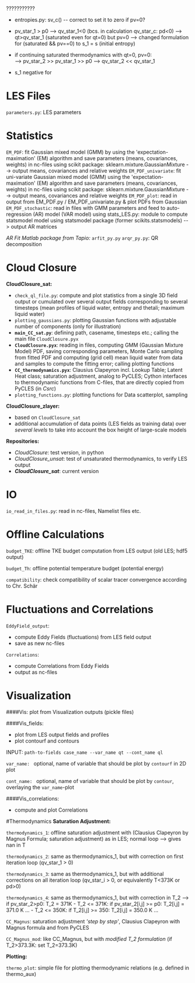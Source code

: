 ???????????
- entropies.py: sv_c() -- correct to set it to zero if pv=0?

- pv_star_1 > p0 --> qv_star_1<0 (bcs. in calculation qv_star_c: pd<0) --> qt>qv_star_1 (saturated even for qt=0) but pv=0 
    --> changed formulation for (saturated && pv==0) to s_1 = s (initial entropy)
- if continuing saturated thermodynamics with qt=0, pv=0:  
    --> pv_star_2 >> pv_star_1 >> p0 --> qv_star_2 << qv_star_1


- s_1 negative for 





# LES Files

`parameters.py`: LES parameters



# Statistics
`EM_PDF`: fit Gaussian mixed model (GMM)  by using the 'expectation-maximation' (EM) algorithm
        and save parameters (means, covariances, weights) in nc-files
        using scikit package: sklearn.mixture.GaussianMixture
        --> output means, covariances and relative weights
`EM_PDF_univariate`: fit uni-variate Gaussian mixed model (GMM) using the 'expectation-maximation' (EM)
        algorithm and save parameters (means, covariances, weights) in nc-files
        using scikit package: sklearn.mixture.GaussianMixture
        --> output means, covariances and relative weights
`EM_PDF_plot`: read in output from EM_PDF.py / EM_PDF_univariate.py & plot PDFs from Gaussian
`EM_PDF_stochastic`: read in files with GMM parameters and feed to auto-regression (AR) model (VAR model)
        using stats_LES.py: module to compute statsmodel model
        using statsmodel package (former scikits.statsmodels)
        --> output AR matrices

*AR Fit Matlab package from Tapio:*
`arfit_py.py`
`arqr_py.py`: QR decomposition



# Cloud Closure
__CloudClosure_sat:__
- `check_ql_file.py`: compute and plot statistics from a single 3D field output or cumulated over several output fields
corresponding to several timesteps (mean profiles of liquid  water, entropy and thetali; maximum liquid water)
- `plotting_gaussians.py`: plotting Gaussian functions with adjustable number of components (only for illustration)
- __`main_CC_sat.py`__: defining path, casename, timesteps etc.; calling the main file `CloudClosure.pyx`
- __`CloudClosure.pyx`__: reading in files, computing GMM (Gaussian Mixture Model) PDF, saving corresponding parameters,
Monte Carlo sampling from fitted PDF and computing (grid cell) mean liquid water from data and samples to compute the fitting error;
calling plotting functions
- __`CC_thermodynamics.pyx`__: Clausius Clapeyron incl. Lookup Table; Latent Heat class; saturation adjustment, analog to PyCLES;
Cython interfaces to thermodynamic functions from C-files, that are directly copied from PyCLES (in _Csrc_)
- `plotting_functions.py`: plotting functions for Data scatterplot, sampling

__CloudClosure_zlayer:__
- based on `CloudClosure_sat`
- additional accumulation of data points (LES fields as training data) over _several levels_ to take into account the
box height of large-scale models

__Repositories:__
- _CloudClosure_: test version, in python
- _CloudClosure_unsat_: test of unsaturated thermodynamics, to verify LES output
- ___CloudClosure_sat___: current version

# IO

`io_read_in_files.py`: read in nc-files, Namelist files etc.



# Offline Calculations
`budget_TKE`: offline TKE budget computation from LES output (old LES; hdf5 output)

`budget_Th`: offline potential temperature budget (potential energy)

`compatibility`: check compatibility of scalar tracer convergence according to Chr. Schär





# Fluctuations and Correlations
`EddyField_output`:
- compute Eddy Fields (fluctuations) from LES field output
- save as new nc-files

`Correlations`:
- compute Correlations from Eddy Fields
- output as nc-files



# Visualization
####Vis:
plot from Visualization outputs (pickle files)

####Vis_fields:
   - plot from LES output fields and profiles
   - plot contourf and contours

INPUT: `path-to-fields case_name --var_name qt --cont_name ql`

`var_name: ` optional, name of variable that should be plot by `contourf` in 2D plot

`cont_name: ` optional, name of variable that should be plot by `contour`, overlaying the `var_name`-plot

####Vis_correlations:
   - compute and plot Correlations



#Thermodynamics
**Saturation Adjustment:**

`thermodynamics_1`: offline saturation adjustment with (Clausius Clapeyron by Magnus Formula; saturation adjustment) as in LES;
                    normal loop --> gives nan in T

`thermodynamics_2`: same as thermodynamics_1, but with correction on first iteration loop (qv_star_1 > 0)

`thermodynamics_3`: same as thermodynamics_1, but with additional corrections on all iteration loop (qv_star_i > 0, or equivalently T<373K or pd>0)

`thermodynamics_4`: same as thermodynamics_1, but with correction in T_2 --> if pv_star_2>p0: T_2 = 371K
    - T_2 <= 371K:
            if pv_star_2[i,j] >= p0:
                T_2[i,j] = 371.0 K
                ...
    - T_2 <= 350K:
            if T_2[i,j] >= 350:
                T_2[i,j] = 350.0 K
                ...

`CC_Magnus`: saturation adjustment _'step by step'_, Clausius Clapeyron with Magnus formula and from PyCLES

`CC_Magnus_mod`: like CC_Magnus, but with _modified T_2 formulation_ (if T_2>373.3K: set T_2=373.3K)

**Plotting:**

`thermo_plot`: simple file for plotting thermodynamic relations (e.g. defined in thermo_aux)




